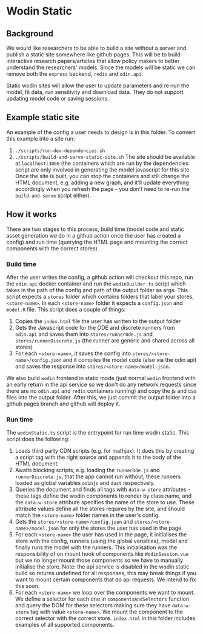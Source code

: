# Wodin Static

## Background

We would like researchers to be able to build a site without a server and publish a static site somewhere like github pages. This will be to build interactive research papers/articles that allow policy makers to better understand the researchers' models. Since the models will be static we can remove both the `express` backend, `redis` and `odin.api`.

Static wodin sites will allow the user to update parameters and re-run the model, fit data, run sensitivity and download data. They do not support updating model code or saving sessions. 

## Example static site

An example of the config a user needs to design is in this folder. To convert this example into a site run:
1. `./scripts/run-dev-dependencies.sh`
1. `./scripts/build-and-serve-static-site.sh`
The site should be available at `localhost:3000` (the containers which are run by the dependencies script are only involved in generating the model javascript for this site. Once the site is built, you can stop the containers and still change the HTML document, e.g. adding a new graph, and it'll update everything accordingly when you refresh the page - you don't need to re-run the `build-and-serve` script either).

## How it works

There are two stages to this process, build time (model code and static asset generation we do in a github action once the user has created a config) and run time (querying the HTML page and mounting the correct components with the correct stores).

### Build time

After the user writes the config, a github action will checkout this repo, run the `odin.api` docker container and run the `wodinBuilder.ts` script which takes in the path of the config and path of the output folder as args. This script expects a `stores` folder which contains folders that label your stores, `<store-name>`. In each `<store-name>` folder it expects a `config.json` and `model.R` file. This script does a couple of things:
1. Copies the `index.html` file the user has written to the output folder
1. Gets the Javascript code for the ODE and discrete runners from `odin.api` and saves them into `stores/runnerOde.js` and `stores/runnerDiscrete.js` (the runner are generic and shared across all stores)
1. For each `<store-name>`, it saves the config into `stores/<store-name>/config.json` and it compiles the model code (also via the odin api) and saves the response into `stores/<store-name>/model.json`.

We also build `wodin` frontend in static mode (just normal `wodin` frontend with an early return in the api service so we don't do any network requests since there are no `odin.api` and `redis` containers running) and copy the js and css files into the output folder. After this, we just commit the output folder into a github pages branch and github will deploy it.

### Run time

The `wodinStatic.ts` script is the entrypoint for run time wodin static. This script does the following:
1. Loads third party CDN scripts (e.g. for mathjax). It does this by creating a script tag with the right source and appends it to the body of the HTML document.
1. Awaits blocking scripts, e.g. loading the `runnerOde.js` and `runnerDiscrete.js`, that the app cannot run without, these runners loaded as global variables `odinjs` and `dust` respectively.
1. Queries the document and finds all tags with `data-w-store` attributes - these tags define the wodin components to render by class name, and the `data-w-store` attribute specifies the name of the store to use. These attribute values define all the stores requires by the site, and should match the `<store-name>` folder names in the user's config.
1. Gets the `stores/<store-name>/config.json` and `stores/<store-name>/model.json` for only the stores the user has used in the page.
1. For each `<store-name>` the user has used in the page, it initialises the store with the config, runners (using the global variables), model and finally runs the model with the runners. This initialisation was the responsibility of on mount hook of components like `WodinSession.vue` but we no longer mount those components so we have to manually initialise the store. Note: the api service is disabled in the wodin static build so returns undefined for all responses, this may break things if you want to mount certain components that do api requests. We intend to fix this soon.
1. For each `<store-name>` we loop over the components we want to mount. We define a selector for each one in `componentsAndSelectors` function and query the DOM for these selectors making sure they have `data-w-store` tag with value `<store-name>`. We mount the component to the correct selector with the correct store. `index.html` in this folder includes examples of all supported components.
